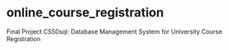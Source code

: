 # online_course_registration
Final Project CS50sql: Database Management System for University Course Registration
